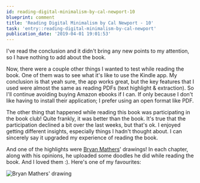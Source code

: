 ```yaml
---
id: reading-digital-minimalism-by-cal-newport-10
blueprint: comment
title: 'Reading Digital Minimalism by Cal Newport - 10'
task: 'entry::reading-digital-minimalism-by-cal-newport'
publication_date: '2019-04-01 19:01:53'
---
```


I've read the conclusion and it didn't bring any new points to my attention, so I have nothing to add about the book.

Now, there were a couple other things I wanted to test while reading the book. One of them was to see what it's like to use the Kindle app. My conclusion is that yeah sure, the app works great, but the key features that I used were almost the same as reading PDFs (text highlight & extraction). So I'll continue avoiding buying Amazon ebooks if I can. If only because I don't like having to install their application; I prefer using an open format like PDF.

The other thing that happened while reading this book was participating in the book club! Quite frankly, it was better than the book. It's true that the participation declined a bit over the last weeks, but that's ok. I enjoyed getting different insights, especially things I hadn't thought about. I can sincerely say it upgraded my experience of reading the book.

And one of the highlights were [Bryan Mathers](http://bryanmmathers.com/)' drawings! In each chapter, along with his opinions, he uploaded some doodles he did while reading the book. And I loved them :). Here's one of my favourites:

![Bryan Mathers' drawing](/img/tasks/digital_minimalism_bryan_mathers.png)
